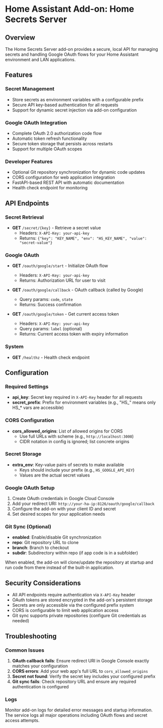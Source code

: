# Home Assistant Add-on: Home Secrets Server

## Overview

The Home Secrets Server add-on provides a secure, local API for managing secrets and handling Google OAuth flows for your Home Assistant environment and LAN applications.

## Features

### Secret Management
- Store secrets as environment variables with a configurable prefix
- Secure API key-based authentication for all requests
- Support for dynamic secret injection via add-on configuration

### Google OAuth Integration
- Complete OAuth 2.0 authorization code flow
- Automatic token refresh functionality
- Secure token storage that persists across restarts
- Support for multiple OAuth scopes

### Developer Features
- Optional Git repository synchronization for dynamic code updates
- CORS configuration for web application integration
- FastAPI-based REST API with automatic documentation
- Health check endpoint for monitoring

## API Endpoints

### Secret Retrieval
- **GET** `/secret/{key}` - Retrieve a secret value
  - Headers: `X-API-Key: your-api-key`
  - Returns: `{"key": "KEY_NAME", "env": "HS_KEY_NAME", "value": "secret-value"}`

### Google OAuth
- **GET** `/oauth/google/start` - Initialize OAuth flow
  - Headers: `X-API-Key: your-api-key`
  - Returns: Authorization URL for user to visit

- **GET** `/oauth/google/callback` - OAuth callback (called by Google)
  - Query params: `code`, `state`
  - Returns: Success confirmation

- **GET** `/oauth/google/token` - Get current access token
  - Headers: `X-API-Key: your-api-key`
  - Query params: `label` (optional)
  - Returns: Current access token with expiry information

### System
- **GET** `/healthz` - Health check endpoint

## Configuration

### Required Settings

- **api_key**: Secret key required in `X-API-Key` header for all requests
- **secret_prefix**: Prefix for environment variables (e.g., "HS_" means only HS_* vars are accessible)

### CORS Configuration

- **cors_allowed_origins**: List of allowed origins for CORS
  - Use full URLs with scheme (e.g., `http://localhost:3000`)
  - CIDR notation in config is ignored; list concrete origins

### Secret Storage

- **extra_env**: Key-value pairs of secrets to make available
  - Keys should include your prefix (e.g., `HS_GOOGLE_API_KEY`)
  - Values are the actual secret values

### Google OAuth Setup

1. Create OAuth credentials in Google Cloud Console
2. Add your redirect URI: `http://your-ha-ip:8126/oauth/google/callback`
3. Configure the add-on with your client ID and secret
4. Set desired scopes for your application needs

### Git Sync (Optional)

- **enabled**: Enable/disable Git synchronization
- **repo**: Git repository URL to clone
- **branch**: Branch to checkout
- **subdir**: Subdirectory within repo (if app code is in a subfolder)

When enabled, the add-on will clone/update the repository at startup and run code from there instead of the built-in application.

## Security Considerations

- All API endpoints require authentication via `X-API-Key` header
- OAuth tokens are stored encrypted in the add-on's persistent storage
- Secrets are only accessible via the configured prefix system
- CORS is configurable to limit web application access
- Git sync supports private repositories (configure Git credentials as needed)

## Troubleshooting

### Common Issues

1. **OAuth callback fails**: Ensure redirect URI in Google Console exactly matches your configuration
2. **CORS errors**: Add your web app's full URL to `cors_allowed_origins`
3. **Secret not found**: Verify the secret key includes your configured prefix
4. **Git sync fails**: Check repository URL and ensure any required authentication is configured

### Logs

Monitor add-on logs for detailed error messages and startup information. The service logs all major operations including OAuth flows and secret access attempts.